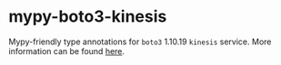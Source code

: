 # mypy-boto3-kinesis

Mypy-friendly type annotations for `boto3` 1.10.19 `kinesis` service.
More information can be found [here](https://github.com/vemel/mypy_boto3).